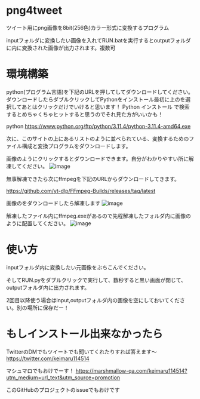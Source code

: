 # png4tweet

ツイート用にpng画像を8bit(256色)カラー形式に変換するプログラム

inputフォルダに変換したい画像を入れてRUN.batを実行するとoutputフォルダに内に変換された画像が出力されます。複数可

# 環境構築

python(プログラム言語)を下記のURLを押してしてダウンロードしてください。ダウンロードしたらダブルクリックしてPythonをインストール最初に上のを選択してあとはクリックだけでいけると思います！ Python インストール で検索するとめちゃくちゃヒットすると思うのでそれ見た方がいいかも！

python https://www.python.org/ftp/python/3.11.4/python-3.11.4-amd64.exe

次に、このサイトの上にあるリストのように並べられている、変換するためのファイル構成と変換プログラムをダウンロードします。

画像のようにクリックするとダウンロードできます。自分がわかりやすい所に解凍してください。
![image](https://github.com/keimaruO/png4tweet/assets/91080250/eb4aa156-f9c9-4293-b57e-dfc352a29b9b)


無事解凍できたら次にffmpegを下記のURLからダウンロードしてきます。

https://github.com/yt-dlp/FFmpeg-Builds/releases/tag/latest

画像のをダウンロードしたら解凍します
![image](https://github.com/keimaruO/png4tweet/assets/91080250/31c255f5-9170-4479-a6d2-424633b8f212)


解凍したファイル内にffmpeg.exeがあるので先程解凍したフォルダ内に画像のように配置してください。
![image](https://github.com/keimaruO/png4tweet/assets/91080250/99f6f7bd-abf3-46c6-b16d-3a397735b9fa)


# 使い方

inputフォルダ内に変換したい元画像をぶちこんでください。

そしてRUN.pyをダブルクリックで実行して、数秒すると黒い画面が閉じて、outputフォルダ内に出力されます。

2回目以降使う場合はinput,outputフォルダ内の画像を空にしておいてください。別の場所に保存だー！

# もしインストール出来なかったら
TwitterのDMでもツイートでも聞いてくれたりすれば答えます〜
https://twitter.com/keimaru114514

マシュマロでもおけでーす！
https://marshmallow-qa.com/keimaru114514?utm_medium=url_text&utm_source=promotion

このGitHubのプロジェクトのissueでもおけです